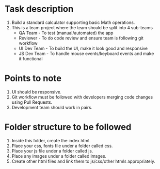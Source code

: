 # Task description

1. Build a standard calculator supporting basic Math operations.
2. This is a team project where the team should be split into 4 sub-teams
    * QA Team - To test (manual/automated) the app
    * Reviewer - To do code review and ensure team is following git workflow
    * UI Dev Team - To build the UI, make it look good and responsive
    * JS Dev Team - To handle mouse events/keyboard events and make it functional

# Points to note
1. UI should be responsive.
2. Git workflow must be followed with developers merging code changes using Pull Requests.
3. Development team should work in pairs.


# Folder structure to be followed
1. Inside this folder, create the index.html.
2. Place your css, fonts file under a folder called css.
3. Place your js file  under a folder called js.
4. Place any images under a folder called images.
5. Create other html files and link them to js/css/other htmls appropriately.